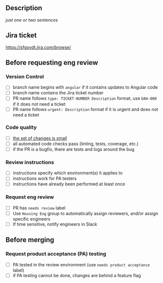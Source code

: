 ## Description

_just one or two sentences_

## Jira ticket

https://sfgovdt.jira.com/browse/<JIRA TICKET NUMBER>

## Before requesting eng review

### Version Control

- [ ] branch name begins with `angular` if it contains updates to Angular code
- [ ] branch name contains the Jira ticket number
- [ ] PR name follows `type: TICKET-NUMBER Description` format, use `DAH-000` if it does not need a ticket
- [ ] PR name follows `urgent: Description` format if it is urgent and does not need a ticket

### Code quality

- [ ] [the set of changes is small](https://google.github.io/eng-practices/review/developer/small-cls.html#what-is-small)
- [ ] all automated code checks pass (linting, tests, coverage, etc.)
- [ ] if the PR is a bugfix, there are tests and logs around the bug

### Review instructions

- [ ] instructions specify which environment(s) it applies to
- [ ] instructions work for PA testers
- [ ] instructions have already been performed at least once

### Request eng review

- [ ] PR has `needs review` label
- [ ] Use `Housing Eng` group to automatically assign reviewers, and/or assign specific engineers
- [ ] If time sensitive, notify engineers in Slack

## Before merging

### Request product acceptance (PA) testing

- [ ] PA tested in the review environment (use `needs product acceptance` label)
- [ ] if PA testing cannot be done, changes are behind a feature flag